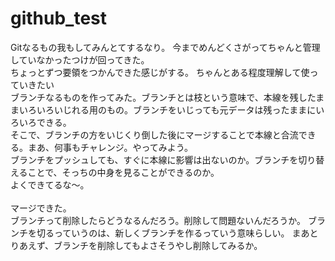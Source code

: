 # github_test
Gitなるもの我もしてみんとてするなり。
今までめんどくさがってちゃんと管理していなかったつけが回ってきた。
</br>
ちょっとずつ要領をつかんできた感じがする。
ちゃんとある程度理解して使っていきたい
</br>
ブランチなるものを作ってみた。ブランチとは枝という意味で、本線を残したままいろいろいじれる用のもの。ブランチをいじっても元データは残ったままにいろいろできる。
</br>
そこで、ブランチの方をいじくり倒した後にマージすることで本線と合流できる。まあ、何事もチャレンジ。やってみよう。</br>
ブランチをプッシュしても、すぐに本線に影響は出ないのか。ブランチを切り替えることで、そっちの中身を見ることができるのか。</br>
よくできてるな～。</br>
</br>
マージできた。
</br>
ブランチって削除したらどうなるんだろう。削除して問題ないんだろうか。
ブランチを切るっていうのは、新しくブランチを作るっていう意味らしい。
まあとりあえず、ブランチを削除してもよさそうやし削除してみるか。
</br>